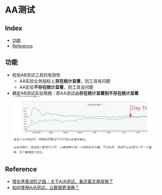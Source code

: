 AA测试
===

Index
---
- [功能](#功能)
- [Reference](#Reference)

## 功能
- 检验AB测试工具的有效性
  - AA实验业务指标上**存在统计显著**，则工具有问题
  - AA实验**不存在统计显著**，则工具没问题
- 确定AB测试实验周期：即AA测试由**存在统计显著到不存在统计显著**
![示例](../图片/AA测试示例.png)

## Reference
- [增长黑客进阶之路：关于A/A测试，看这篇文章就够了
](http://www.woshipm.com/data-analysis/427086.html)
- [如何使用A/A测试，让数据更准确？](http://www.woshipm.com/data-analysis/438269.html) 
